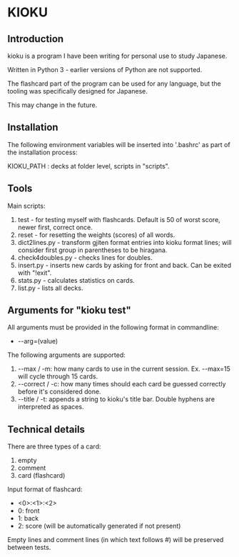 # KIOKU
## Introduction
kioku is a program I have been writing for personal use to study Japanese.

Written in Python 3 - earlier versions of Python are not supported.

The flashcard part of the program can be used for any language, but the tooling
was specifically designed for Japanese.

This may change in the future.

## Installation
The following environment variables will be inserted into '.bashrc' as
part of the installation process:

KIOKU_PATH : decks at folder level, scripts in "scripts".

## Tools

Main scripts:
1. test - for testing myself with flashcards. Default is 50 of worst score, newer first, correct once.
2. reset - for resetting the weights (scores) of all words.
3. dict2lines.py - transform gjiten format entries into kioku format lines; will consider first group in parentheses to be hiragana.
4. check4doubles.py - checks lines for doubles.
5. insert.py - inserts new cards by asking for front and back. Can be exited with "!exit".
6. stats.py - calculates statistics on cards.
7. list.py - lists all decks.

## Arguments for "kioku test"
All arguments must be provided in the following format in commandline:
- --arg=(value)

The following arguments are supported:
1. --max / -m: how many cards to use in the current session. Ex. --max=15 will cycle through 15 cards.
2. --correct / -c: how many times should each card be guessed correctly before it's considered done.
3. --title / -t: appends a string to kioku's title bar. Double hyphens are interpreted as spaces.

## Technical details
There are three types of a card:
1. empty
2. comment
3. card (flashcard)

Input format of flashcard:
- <0>:<1>:<2>
- 0: front
- 1: back
- 2: score (will be automatically generated if not present)

Empty lines and comment lines (in which text follows #) will be preserved between tests.